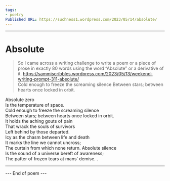 ```yaml
---
tags: 
- poetry
Published URL: https://suchness1.wordpress.com/2023/05/14/absolute/
---
```

---  
  
# Absolute  
> So I came across a writing challenge to write a poem or a piece of prose in exactly 80 words using the word “Absolute” or a derivative of it. https://sammiscribbles.wordpress.com/2023/05/13/weekend-writing-prompt-311-absolute/  
Cold enough to freeze the screaming silence  Between stars; between hearts once locked in orbit.   


Absolute zero  
Is the temperature of space.   
Cold enough to freeze the screaming silence   
Between stars; between hearts once locked in orbit.   
It holds the aching gouts of pain   
That wrack the souls of survivors   
Left behind by those departed.   
Icy as the chasm between life and death   
It marks the line we cannot uncross;   
The curtain from which none return. Absolute silence  
Is the sound of a universe bereft of awareness;   
The patter of frozen tears at mans’ demise. .   
  
---  
 --- End of poem ---